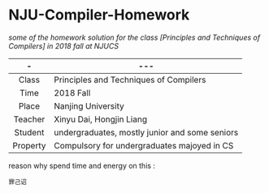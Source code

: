 # NJU-Compiler-Homework


*some of the homework solution for the class [Principles and Techniques of Compilers] in 2018 fall at NJUCS*



[^_^]: 时间地点人物


| - | --- |
| :------: | ------ | 
| Class | Principles and Techniques of Compilers |
| Time | 2018 Fall | 
| Place| Nanjing University  | 
| Teacher| Xinyu Dai, Hongjin Liang  | 
| Student| undergraduates, mostly junior and some seniors | 
| Property | Compulsory for undergraduates majoyed in CS |



[^_^]: 起因经过结果  


reason why spend time and energy on this :

```
罪己诏

```

